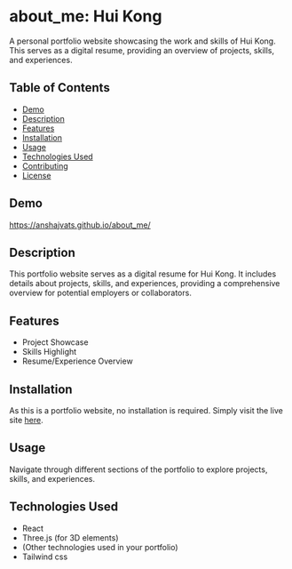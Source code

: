 # about_me: Hui Kong

A personal portfolio website showcasing the work and skills of Hui Kong. This serves as a digital resume, providing an overview of projects, skills, and experiences.

## Table of Contents

- [Demo](#demo)
- [Description](#description)
- [Features](#features)
- [Installation](#installation)
- [Usage](#usage)
- [Technologies Used](#technologies-used)
- [Contributing](#contributing)
- [License](#license)

## Demo

https://anshajvats.github.io/about_me/

## Description

This portfolio website serves as a digital resume for Hui Kong. It includes details about projects, skills, and experiences, providing a comprehensive overview for potential employers or collaborators.

## Features

- Project Showcase
- Skills Highlight
- Resume/Experience Overview

## Installation

As this is a portfolio website, no installation is required. Simply visit the live site [here](https://anshajvats.github.io/about_me/).

## Usage

Navigate through different sections of the portfolio to explore projects, skills, and experiences.

## Technologies Used

- React
- Three.js (for 3D elements)
- (Other technologies used in your portfolio)
- Tailwind css